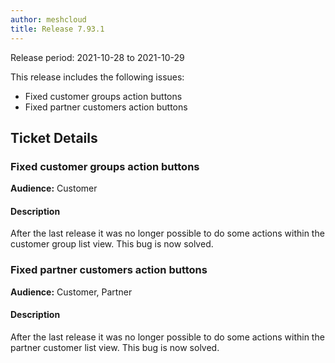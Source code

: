 ```yaml
---
author: meshcloud
title: Release 7.93.1
---
```


Release period: 2021-10-28 to 2021-10-29

This release includes the following issues:
* Fixed customer groups action buttons
* Fixed partner customers action buttons
<!--truncate-->

## Ticket Details
### Fixed customer groups action buttons
**Audience:** Customer<br>

#### Description
After the last release it was no longer possible to do some actions within the customer group list view. This bug is now solved.

### Fixed partner customers action buttons
**Audience:** Customer, Partner<br>

#### Description
After the last release it was no longer possible to do some actions within the partner customer list view. This bug is now solved.

